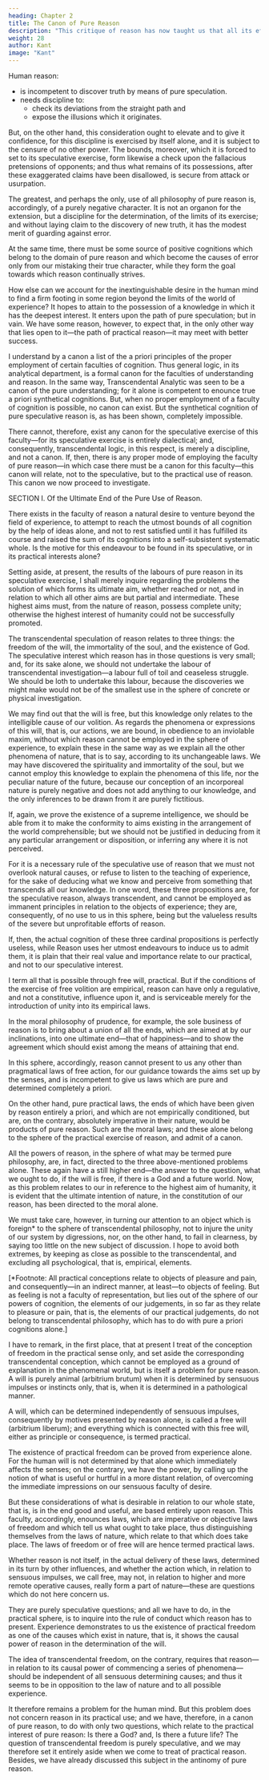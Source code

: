 ```yaml
---
heading: Chapter 2
title: The Canon of Pure Reason
description: "This critique of reason has now taught us that all its efforts to extend the bounds of knowledge are utterly fruitless"
weight: 28
author: Kant
image: "Kant"
---
```



Human reason:
- is incompetent to discover truth by means of pure speculation.
- needs discipline to:
  - check its deviations from the straight path and
  - expose the illusions which it originates. 

But, on the other hand, this consideration ought to elevate and to give it confidence, for this discipline is exercised by itself alone, and it is subject to the censure of no other power. The bounds, moreover, which it is forced to set to its speculative exercise, form likewise a check upon the fallacious pretensions of opponents; and thus what remains of its possessions, after these exaggerated claims have been disallowed, is secure from attack or usurpation. 

The greatest, and perhaps the only, use of all philosophy of pure reason is, accordingly, of a purely negative character. It is not an organon for the extension, but a discipline for the determination, of the limits of its exercise; and without laying claim to the discovery of new truth, it has the modest merit of guarding against error.

At the same time, there must be some source of positive cognitions which belong to the domain of pure reason and which become the causes of error only from our mistaking their true character, while they form the goal towards which reason continually strives.

How else can we account for the inextinguishable desire in the human mind to find a firm footing in some region beyond the limits of the world of experience? It hopes to attain to the possession of a knowledge in which it has the deepest interest. It enters upon the path of pure speculation; but in vain. We have some reason, however, to expect that, in the only other way that lies open to it—the path of practical reason—it may meet with better success.

I understand by a canon a list of the a priori principles of the proper employment of certain faculties of cognition. Thus general logic, in its analytical department, is a formal canon for the faculties of understanding and reason. In the same way, Transcendental Analytic was seen to be a canon of the pure understanding; for it alone is competent to enounce true a priori synthetical cognitions. But, when no proper employment of a faculty of cognition is possible, no canon can exist. But the synthetical cognition of pure speculative reason is, as has been shown, completely impossible. 

There cannot, therefore, exist any canon for the speculative exercise of this faculty—for its speculative exercise is entirely dialectical; and, consequently, transcendental logic, in this respect, is merely a discipline, and not a canon. If, then, there is any proper mode of employing the faculty of pure reason—in which case there must be a canon for this faculty—this canon will relate, not to the speculative, but to the practical use of reason. This canon we now proceed to investigate.

SECTION I. Of the Ultimate End of the Pure Use of Reason.

There exists in the faculty of reason a natural desire to venture beyond the field of experience, to attempt to reach the utmost bounds of all cognition by the help of ideas alone, and not to rest satisfied until it has fulfilled its course and raised the sum of its cognitions into a self-subsistent systematic whole. Is the motive for this endeavour to be found in its speculative, or in its practical interests alone?

Setting aside, at present, the results of the labours of pure reason in its speculative exercise, I shall merely inquire regarding the problems the solution of which forms its ultimate aim, whether reached or not, and in relation to which all other aims are but partial and intermediate. These highest aims must, from the nature of reason, possess complete unity; otherwise the highest interest of humanity could not be successfully promoted.

The transcendental speculation of reason relates to three things: the freedom of the will, the immortality of the soul, and the existence of God. The speculative interest which reason has in those questions is very small; and, for its sake alone, we should not undertake the labour of transcendental investigation—a labour full of toil and ceaseless struggle. We should be loth to undertake this labour, because the discoveries we might make would not be of the smallest use in the sphere of concrete or physical investigation. 

We may find out that the will is free, but this knowledge only relates to the intelligible cause of our volition. As regards the phenomena or expressions of this will, that is, our actions, we are bound, in obedience to an inviolable maxim, without which reason cannot be employed in the sphere of experience, to explain these in the same way as we explain all the other phenomena of nature, that is to say, according to its unchangeable laws. We may have discovered the spirituality and immortality of the soul, but we cannot employ this knowledge to explain the phenomena of this life, nor the peculiar nature of the future, because our conception of an incorporeal nature is purely negative and does not add anything to our knowledge, and the only inferences to be drawn from it are purely fictitious. 

If, again, we prove the existence of a supreme intelligence, we should be able from it to make the conformity to aims existing in the arrangement of the world comprehensible; but we should not be justified in deducing from it any particular arrangement or disposition, or inferring any where it is not perceived. 

For it is a necessary rule of the speculative use of reason that we must not overlook natural causes, or refuse to listen to the teaching of experience, for the sake of deducing what we know and perceive from something that transcends all our knowledge. In one word, these three propositions are, for the speculative reason, always transcendent, and cannot be employed as immanent principles in relation to the objects of experience; they are, consequently, of no use to us in this sphere, being but the valueless results of the severe but unprofitable efforts of reason.

If, then, the actual cognition of these three cardinal propositions is perfectly useless, while Reason uses her utmost endeavours to induce us to admit them, it is plain that their real value and importance relate to our practical, and not to our speculative interest.

I term all that is possible through free will, practical. But if the conditions of the exercise of free volition are empirical, reason can have only a regulative, and not a constitutive, influence upon it, and is serviceable merely for the introduction of unity into its empirical laws. 

In the moral philosophy of prudence, for example, the sole business of reason is to bring about a union of all the ends, which are aimed at by our inclinations, into one ultimate end—that of happiness—and to show the agreement which should exist among the means of attaining that end. 

In this sphere, accordingly, reason cannot present to us any other than pragmatical laws of free action, for our guidance towards the aims set up by the senses, and is incompetent to give us laws which are pure and determined completely a priori. 

On the other hand, pure practical laws, the ends of which have been given by reason entirely a priori, and which are not empirically conditioned, but are, on the contrary, absolutely imperative in their nature, would be products of pure reason. Such are the moral laws; and these alone belong to the sphere of the practical exercise of reason, and admit of a canon.

All the powers of reason, in the sphere of what may be termed pure philosophy, are, in fact, directed to the three above-mentioned problems alone. These again have a still higher end—the answer to the question, what we ought to do, if the will is free, if there is a God and a future world. Now, as this problem relates to our in reference to the highest aim of humanity, it is evident that the ultimate intention of nature, in the constitution of our reason, has been directed to the moral alone.

We must take care, however, in turning our attention to an object which is foreign* to the sphere of transcendental philosophy, not to injure the unity of our system by digressions, nor, on the other hand, to fail in clearness, by saying too little on the new subject of discussion. I hope to avoid both extremes, by keeping as close as possible to the transcendental, and excluding all psychological, that is, empirical, elements.

[*Footnote: All practical conceptions relate to objects of pleasure and pain, and consequently—in an indirect manner, at least—to objects of feeling. But as feeling is not a faculty of representation, but lies out of the sphere of our powers of cognition, the elements of our judgements, in so far as they relate to pleasure or pain, that is, the elements of our practical judgements, do not belong to transcendental philosophy, which has to do with pure a priori cognitions alone.]


I have to remark, in the first place, that at present I treat of the conception of freedom in the practical sense only, and set aside the corresponding transcendental conception, which cannot be employed as a ground of explanation in the phenomenal world, but is itself a problem for pure reason. A will is purely animal (arbitrium brutum) when it is determined by sensuous impulses or instincts only, that is, when it is determined in a pathological manner.

A will, which can be determined independently of sensuous impulses, consequently by motives presented by reason alone, is called a free will (arbitrium liberum); and everything which is connected with this free will, either as principle or consequence, is termed practical.

The existence of practical freedom can be proved from experience alone. For the human will is not determined by that alone which immediately affects the senses; on the contrary, we have the power, by calling up the notion of what is useful or hurtful in a more distant relation, of overcoming the immediate impressions on our sensuous faculty of desire. 

But these considerations of what is desirable in relation to our whole state, that is, is in the end good and useful, are based entirely upon reason. This faculty, accordingly, enounces laws, which are imperative or objective laws of freedom and which tell us what ought to take place, thus distinguishing themselves from the laws of nature, which relate to that which does take place. The laws of freedom or of free will are hence termed practical laws.

Whether reason is not itself, in the actual delivery of these laws, determined in its turn by other influences, and whether the action which, in relation to sensuous impulses, we call free, may not, in relation to higher and more remote operative causes, really form a part of nature—these are questions which do not here concern us.

They are purely speculative questions; and all we have to do, in the practical sphere, is to inquire into the rule of conduct which reason has to present. Experience demonstrates to us the existence of practical freedom as one of the causes which exist in nature, that is, it shows the causal power of reason in the determination of the will.

The idea of transcendental freedom, on the contrary, requires that reason—in relation to its causal power of commencing a series of phenomena—should be independent of all sensuous determining causes; and thus it seems to be in opposition to the law of nature and to all possible experience. 

It therefore remains a problem for the human mind. But this problem does not concern reason in its practical use; and we have, therefore, in a canon of pure reason, to do with only two questions, which relate to the practical interest of pure reason: Is there a God? and, Is there a future life? The question of transcendental freedom is purely speculative, and we may therefore set it entirely aside when we come to treat of practical reason. Besides, we have already discussed this subject in the antinomy of pure reason.
